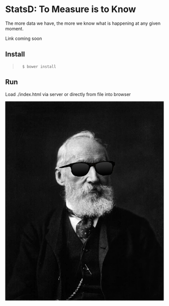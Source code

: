 # StatsD: To Measure is to Know
The more data we have, the more we know what is happening at any given moment.

Link coming soon

## Install
>       $ bower install

## Run
Load ./index.html via server or directly from file into browser


![Image of Lord Kelvin wearing sunglasses](img/Lord_Kelvin_photograph_cool.jpg)